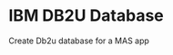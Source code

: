 IBM DB2U Database
===============================================================================
Create Db2u database for a MAS app